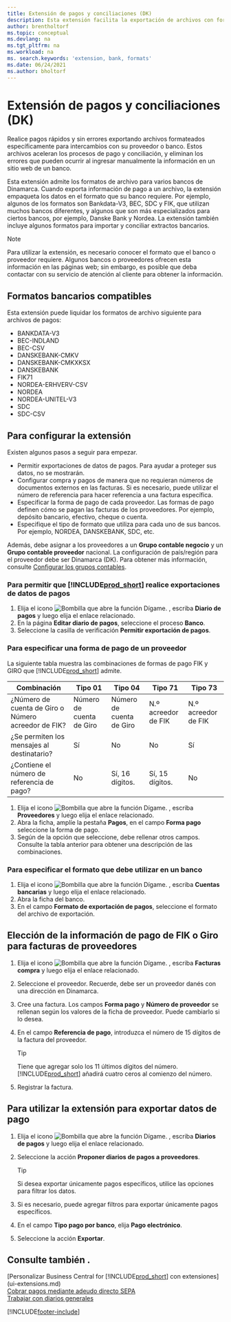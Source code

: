 ```yaml
---
title: Extensión de pagos y conciliaciones (DK)
description: Esta extensión facilita la exportación de archivos con formato predefinido para cumplir con los requisitos del banco para envíos electrónicos.
author: brentholtorf
ms.topic: conceptual
ms.devlang: na
ms.tgt_pltfrm: na
ms.workload: na
ms. search.keywords: 'extension, bank, formats'
ms.date: 06/24/2021
ms.author: bholtorf
---
```


# <a name="the-payments-and-reconciliations-dk-extension" />Extensión de pagos y conciliaciones (DK)

Realice pagos rápidos y sin errores exportando archivos formateados específicamente para intercambios con su proveedor o banco. Estos archivos aceleran los procesos de pago y conciliación, y eliminan los errores que pueden ocurrir al ingresar manualmente la información en un sitio web de un banco.  

Esta extensión admite los formatos de archivo para varios bancos de Dinamarca. Cuando exporta información de pago a un archivo, la extensión empaqueta los datos en el formato que su banco requiere. Por ejemplo, algunos de los formatos son Bankdata-V3, BEC, SDC y FIK, que utilizan muchos bancos diferentes, y algunos que son más especializados para ciertos bancos, por ejemplo, Danske Bank y Nordea. La extensión también incluye algunos formatos para importar y conciliar extractos bancarios.  

> [!Note]
> Para utilizar la extensión, es necesario conocer el formato que el banco o proveedor requiere. Algunos bancos o proveedores ofrecen esta información en las páginas web; sin embargo, es posible que deba contactar con su servicio de atención al cliente para obtener la información.  

## <a name="supported-bank-formats" />Formatos bancarios compatibles
Esta extensión puede liquidar los formatos de archivo siguiente para archivos de pagos:  

* BANKDATA-V3  
* BEC-INDLAND  
* BEC-CSV  
* DANSKEBANK-CMKV  
* DANSKEBANK-CMKXKSX  
* DANSKEBANK  
* FIK71  
* NORDEA-ERHVERV-CSV  
* NORDEA  
* NORDEA-UNITEL-V3  
* SDC  
* SDC-CSV  

## <a name="to-set-up-the-extension" />Para configurar la extensión

Existen algunos pasos a seguir para empezar.  

* Permitir exportaciones de datos de pagos. Para ayudar a proteger sus datos, no se mostrarán.  
* Configurar compra y pagos de manera que no requieran números de documentos externos en las facturas. Si es necesario, puede utilizar el número de referencia para hacer referencia a una factura específica.  
* Especificar la forma de pago de cada proveedor. Las formas de pago definen cómo se pagan las facturas de los proveedores. Por ejemplo, depósito bancario, efectivo, cheque o cuenta.  
* Especifique el tipo de formato que utiliza para cada uno de sus bancos. Por ejemplo, NORDEA, DANSKEBANK, SDC, etc.  

Además, debe asignar a los proveedores a un **Grupo contable negocio** y un **Grupo contable proveedor** nacional. La configuración de país/región para el proveedor debe ser Dinamarca (DK). Para obtener más información, consulte [Configurar los grupos contables](finance-posting-groups.md).  

### <a name="to-allow--to-export-payment-data" />Para permitir que [!INCLUDE[prod_short](includes/prod_short.md)] realice exportaciones de datos de pagos

1. Elija el icono ![Bombilla que abre la función Dígame.](media/ui-search/search_small.png "Dígame qué desea hacer") , escriba **Diario de pagos** y luego elija el enlace relacionado.  
2. En la página **Editar diario de pagos**, seleccione el proceso **Banco**.  
3. Seleccione la casilla de verificación **Permitir exportación de pagos**.  

### <a name="to-specify-a-payment-method-for-a-vendor" />Para especificar una forma de pago de un proveedor

La siguiente tabla muestra las combinaciones de formas de pago FIK y GIRO que [!INCLUDE[prod_short](includes/prod_short.md)] admite.

|Combinación|Tipo 01 | Tipo 04 | Tipo 71 | Tipo 73 |
|----|--------|---------|---------|---------|
|¿Número de cuenta de Giro o Número acreedor de FIK? | Número de cuenta de Giro | Número de cuenta de Giro | N.º acreedor de FIK | N.º acreedor de FIK|
|¿Se permiten los mensajes al destinatario? | Sí |No |No | Sí |
|¿Contiene el número de referencia de pago? | No | Sí, 16 dígitos. | Sí, 15 dígitos. | No|

1. Elija el icono ![Bombilla que abre la función Dígame.](media/ui-search/search_small.png "Dígame qué desea hacer") , escriba **Proveedores** y luego elija el enlace relacionado.  
2. Abra la ficha, amplíe la pestaña **Pagos**, en el campo **Forma pago** seleccione la forma de pago.  
3. Según de la opción que seleccione, debe rellenar otros campos. Consulte la tabla anterior para obtener una descripción de las combinaciones.  

### <a name="to-specify-the-format-to-use-for-a-bank-account" />Para especificar el formato que debe utilizar en un banco

1. Elija el icono ![Bombilla que abre la función Dígame.](media/ui-search/search_small.png "Dígame qué desea hacer") , escriba **Cuentas bancarias** y luego elija el enlace relacionado.  
2. Abra la ficha del banco.  
3. En el campo **Formato de exportación de pagos**, seleccione el formato del archivo de exportación.  

## <a name="choosing-the-fik-or-giro-payment-information-for-vendor-invoices" />Elección de la información de pago de FIK o Giro para facturas de proveedores

1. Elija el icono ![Bombilla que abre la función Dígame.](media/ui-search/search_small.png "Dígame qué desea hacer") , escriba **Facturas compra** y luego elija el enlace relacionado.
2. Seleccione el proveedor. Recuerde, debe ser un proveedor danés con una dirección en Dinamarca.
3. Cree una factura. Los campos **Forma pago** y **Número de proveedor** se rellenan según los valores de la ficha de proveedor. Puede cambiarlo si lo desea.
4. En el campo **Referencia de pago**, introduzca el número de 15 dígitos de la factura del proveedor.  

    > [!Tip]
    > Tiene que agregar solo los 11 últimos dígitos del número. [!INCLUDE[prod_short](includes/prod_short.md)] añadirá cuatro ceros al comienzo del número.  

5. Registrar la factura.

## <a name="to-use-the-extension-to-export-payment-data" />Para utilizar la extensión para exportar datos de pago

1. Elija el icono ![Bombilla que abre la función Dígame.](media/ui-search/search_small.png "Dígame qué desea hacer") , escriba **Diarios de pagos** y luego elija el enlace relacionado.  
2. Seleccione la acción **Proponer diarios de pagos a proveedores**.  

    > [!Tip]
    > Si desea exportar únicamente pagos específicos, utilice las opciones para filtrar los datos.  

3. Si es necesario, puede agregar filtros para exportar únicamente pagos específicos.  
4. En el campo **Tipo pago por banco**, elija **Pago electrónico**.  
5. Seleccione la acción **Exportar**.  

## <a name="see-also" />Consulte también .

[Personalizar Business Central for [!INCLUDE[prod_short](includes/prod_short.md)] con extensiones](ui-extensions.md)  
[Cobrar pagos mediante adeudo directo SEPA](finance-collect-payments-with-sepa-direct-debit.md)  
[Trabajar con diarios generales](ui-work-general-journals.md)  


[!INCLUDE[footer-include](includes/footer-banner.md)]
